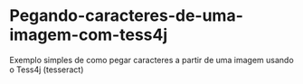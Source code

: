 # Pegando-caracteres-de-uma-imagem-com-tess4j
Exemplo simples de como pegar caracteres a partir de uma imagem usando o Tess4j (tesseract)
